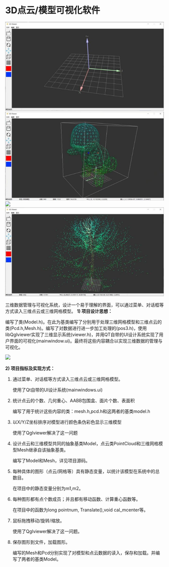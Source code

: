 ﻿# 3D点云/模型可视化软件

![](pic/Aspose.Words.ad5839e9-ed8e-4f32-ab1e-79325b6d28fc.001.jpeg)![](pic/Aspose.Words.ad5839e9-ed8e-4f32-ab1e-79325b6d28fc.002.jpeg)![](pic/pic/Aspose.Words.ad5839e9-ed8e-4f32-ab1e-79325b6d28fc.003.jpeg)![](pic/Aspose.Words.ad5839e9-ed8e-4f32-ab1e-79325b6d28fc.004.jpeg)

三维数据管理与可视化系统，设计一个易于理解的界面，可以通过菜单、对话框等方式读入三维点云或三维网格模型。
**1) 项目设计思想：**

编写了类(Model.h)。在此为基类编写了分别用于处理三维网格模型和三维点云的类(Pcd.h,Mesh.h)。编写了对数据进行进一步加工处理的(pos3.h)，使用libQglviewer实现了三维显示系统(viewer.h)，并用QT自带的UI设计系统实现了用户界面的可视化(mainwindow.ui)。最终将这些内容耦合以实现三维数据的管理与可视化。

![](pic/Aspose.Words.ad5839e9-ed8e-4f32-ab1e-79325b6d28fc.005.png)



**2) 项目指标及实现方式：**

1. 通过菜单、对话框等方式读入三维点云或三维网格模型。

   使用了Qt自带的UI设计系统(mainwindows.ui)

2. 统计点云的个数、几何重心、AABB包围盒、面片个数、表面积

   编写了用于统计这些内容的类：mesh.h,pcd.h和这两者的基类model.h

3. 以X/Y/Z坐标排序对模型进行颜色条伪彩色显示三维模型

   使用了Qglviewer解决了这一问题

4. 设计点云和三维模型共同的抽象基类Model，点云类PointCloud和三维网格模型Mesh继承自该抽象基类。

   编写了Model和Mesh，详见项目源码。

5. 每种具体的图形（点云/网格等）具有静态变量，以统计该模型在系统中的总数目。

   在项目中的静态变量分别为m1,m2。

6. 每种图形都有点个数成员；并且都有移动函数、计算重心函数等。

   在项目中的函数为long pointnum, Translate(),void cal\_mcenter等。

7. 鼠标拖拽移动/旋转/缩放。

   使用了Qglviewer解决了这一问题。

8. 保存图形到文件，加载图形。

   编写的Mesh和Pcd分别实现了对模型和点云数据的读入，保存和加载。并编写了两者的基类Model。
